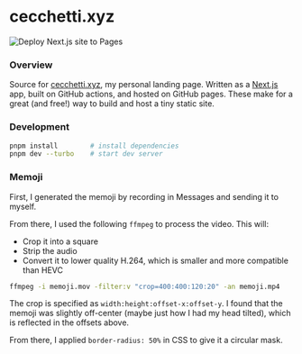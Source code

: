 # cecchetti.xyz

![Deploy Next.js site to Pages](https://github.com/lightningboltemoji/cecchetti.xyz/actions/workflows/nextjs.yml/badge.svg)

### Overview

Source for [cecchetti.xyz](https://cecchetti.xyz), my personal landing page. Written as a [Next.js](https://nextjs.org/) app, built on GitHub actions, and hosted on GitHub pages. These make for a great (and free!) way to build and host a tiny static site.

### Development

```bash
pnpm install        # install dependencies
pnpm dev --turbo    # start dev server
```

### Memoji

First, I generated the memoji by recording in Messages and sending it to myself.

From there, I used the following `ffmpeg` to process the video. This will:

- Crop it into a square
- Strip the audio
- Convert it to lower quality H.264, which is smaller and more compatible than HEVC

```bash
ffmpeg -i memoji.mov -filter:v "crop=400:400:120:20" -an memoji.mp4
```

The crop is specified as `width:height:offset-x:offset-y`. I found that the memoji was slightly off-center (maybe just how I had my head tilted), which is reflected in the offsets above.

From there, I applied `border-radius: 50%` in CSS to give it a circular mask.

